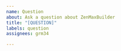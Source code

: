 ```yaml
---
name: Question
about: Ask a question about ZenMaxBuilder
title: "[QUESTION]"
labels: question
assignees: grm34

---
```


<!-- Please search existing issues to avoid creating duplicates. -->
